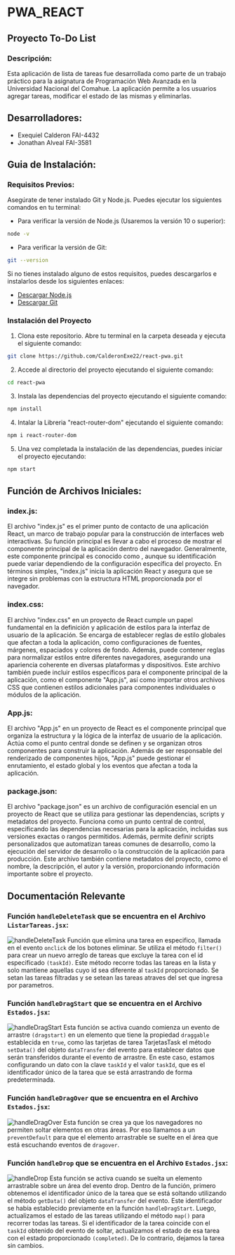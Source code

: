# PWA_REACT

## Proyecto To-Do List

### Descripción:
Esta aplicación de lista de tareas fue desarrollada como parte de un trabajo práctico para la asignatura de Programación Web Avanzada en la Universidad Nacional del Comahue. 
La aplicación permite a los usuarios agregar tareas, modificar el estado de las mismas y eliminarlas.

## Desarrolladores:
* Exequiel Calderon FAI-4432
* Jonathan Alveal FAI-3581

## Guia de Instalación:
### Requisitos Previos:
Asegúrate de tener instalado Git y Node.js. Puedes ejecutar los siguientes comandos en tu terminal:

* Para verificar la versión de Node.js (Usaremos la versión 10 o superior):
``` bash
node -v
```
* Para verificar la versión de Git:
``` bash
git --version
```
Si no tienes instalado alguno de estos requisitos, puedes descargarlos e instalarlos desde los siguientes enlaces:
* [Descargar Node.js](https://nodejs.org/en/download)
* [Descargar Git](https://git-scm.com/downloads)

### Instalación del Proyecto

1. Clona este repositorio. Abre tu terminal en la carpeta deseada y ejecuta el siguiente comando:
``` bash
git clone https://github.com/CalderonExe22/react-pwa.git
```
2. Accede al directorio del proyecto ejecutando el siguiente comando:
``` bash
cd react-pwa
```
3. Instala las dependencias del proyecto ejecutando el siguiente comando:
``` bash
npm install
```
4. Intalar la Libreria "react-router-dom" ejecutando el siguiente comando:
``` bash
npm i react-router-dom
```
5. Una vez completada la instalación de las dependencias, puedes iniciar el proyecto ejecutando:
``` bash
npm start
```

## Función de Archivos Iniciales:
### index.js:

El archivo "index.js" es el primer punto de contacto de una aplicación React, un marco de trabajo popular para la construcción de interfaces web interactivas. Su función principal es llevar a cabo el proceso de mostrar el componente principal de la aplicación dentro del navegador. Generalmente, este componente principal es conocido como <App />, aunque su identificación puede variar dependiendo de la configuración específica del proyecto. En términos simples, "index.js" inicia la aplicación React y asegura que se integre sin problemas con la estructura HTML proporcionada por el navegador.
### index.css:

El archivo "index.css" en un proyecto de React cumple un papel fundamental en la definición y aplicación de estilos para la interfaz de usuario de la aplicación. Se encarga de establecer reglas de estilo globales que afectan a toda la aplicación, como configuraciones de fuentes, márgenes, espaciados y colores de fondo. Además, puede contener reglas para normalizar estilos entre diferentes navegadores, asegurando una apariencia coherente en diversas plataformas y dispositivos. Este archivo también puede incluir estilos específicos para el componente principal de la aplicación, como el componente "App.js", así como importar otros archivos CSS que contienen estilos adicionales para componentes individuales o módulos de la aplicación.
### App.js:

El archivo "App.js" en un proyecto de React es el componente principal que organiza la estructura y la lógica de la interfaz de usuario de la aplicación. Actúa como el punto central donde se definen y se organizan otros componentes para construir la aplicación. Además de ser responsable del renderizado de componentes hijos, "App.js" puede gestionar el enrutamiento, el estado global y los eventos que afectan a toda la aplicación.
### package.json:

El archivo "package.json" es un archivo de configuración esencial en un proyecto de React que se utiliza para gestionar las dependencias, scripts y metadatos del proyecto. Funciona como un punto central de control, especificando las dependencias necesarias para la aplicación, incluidas sus versiones exactas o rangos permitidos. Además, permite definir scripts personalizados que automatizan tareas comunes de desarrollo, como la ejecución del servidor de desarrollo o la construcción de la aplicación para producción. Este archivo también contiene metadatos del proyecto, como el nombre, la descripción, el autor y la versión, proporcionando información importante sobre el proyecto.

## Documentación Relevante

### Función `handleDeleteTask` que se encuentra en el Archivo `ListarTareas.jsx`:
![handleDeleteTask](https://github.com/CalderonExe22/react-pwa/assets/94760108/12de5dc6-e5e3-449d-b521-07bf643e4b67)
Función que elimina una tarea en especifico, llamada en el evento `onclick` de los botones eliminar. Se utiliza el método `filter()` para crear un nuevo arreglo de tareas que excluye la tarea con el id especificado `(taskId)`. Este método recorre todas las tareas en la lista y solo mantiene aquellas cuyo id sea diferente al `taskId` proporcionado. Se setan las tareas filtradas y se setean las tareas atraves del set que ingresa por parametros.

### Función `handleDragStart` que se encuentra en el Archivo `Estados.jsx`:
![handleDragStart](https://github.com/CalderonExe22/react-pwa/assets/94760108/3a9a162e-8933-4eba-a4d0-c487c14a1129)
Esta función se activa cuando comienza un evento de arrastre `(dragstart)` en un elemento que tiene la propiedad `draggable` establecida en `true`, como las tarjetas de tarea TarjetasTask el método `setData()` del objeto `dataTransfer` del evento para establecer datos que serán transferidos durante el evento de arrastre. En este caso, estamos configurando un dato con la clave `taskId` y el valor `taskId`, que es el identificador único de la tarea que se está arrastrando de forma predeterminada.

### Función `handleDragOver` que se encuentra en el Archivo `Estados.jsx`:
![handleDragOver](https://github.com/CalderonExe22/react-pwa/assets/94760108/fc06c162-e294-4a84-a763-1b482f3a9d99)
Esta función se crea ya que los navegadores no permiten soltar elementos en otras áreas. Por eso llamamos a un `preventDefault` para que el elemento arrastrable se suelte en el área que está escuchando eventos de `dragover`.

### Función `handleDrop` que se encuentra en el Archivo `Estados.jsx`:
![handleDrop](https://github.com/CalderonExe22/react-pwa/assets/94760108/c6d32fe4-4ad0-44fe-8c48-2b7194872458)
Esta función se activa cuando se suelta un elemento arrastrable sobre un área del evento drop. Dentro de la función, primero obtenemos el identificador único de la tarea que se está soltando utilizando el método `getData()` del objeto `dataTransfer` del evento. Este identificador se había establecido previamente en la función `handleDragStart`. Luego, actualizamos el estado de las tareas utilizando el método `map()` para recorrer todas las tareas. Si el identificador de la tarea coincide con el `taskId` obtenido del evento de soltar, actualizamos el estado de esa tarea con el estado proporcionado `(completed)`. De lo contrario, dejamos la tarea sin cambios.
